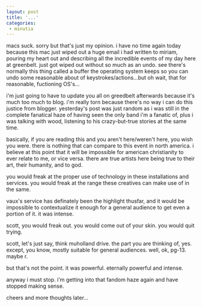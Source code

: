 ```yaml
---
layout: post
title: '...'
categories:
 - minutia
---
```


macs suck. sorry but that's just my opinion. i have no time again today because this mac just wiped out a huge email i had written to miriam, pouring my heart out and describing all the incredible events of my day here at greenbelt. just got wiped out without so much as an undo. see there's normally this thing called a buffer the operating system keeps so you can undo some reasonable about of keystrokes/actions...but oh wait, that for reasonable, fuctioning OS's...

i'm just going to have to update you all on greedbelt afterwards because it's much too much to blog. i'm really torn because there's no way i can do this justice from blogger. yesterday's post was just random as i was still in the complete fanatical haze of having seen the only band i'm a fanatic of, plus i was talking with wood, listening to his crazy-but-true stories at the same time.

basically, if you are reading this and you aren't here/weren't here, you wish you were. there is nothing that can compare to this event in north america. i believe at this point that it will be impossible for american christianity to ever relate to me, or vice versa. there are true artists here being true to their art, their humanity, and to god. 

you would freak at the proper use of technology in these installations and services. you would freak at the range these creatives can make use of in the same.

vaux's service has definately been the highlight thusfar, and it would be impossible to contextualize it enough for a general audience to get even a portion of it. it was intense. 

scott, you would freak out. you would come out of your skin. you would quit trying. 

scott, let's just say, think muholland drive. the part you are thinking of, yes. except, you know, mostly suitable for general audiences. well, ok, pg-13. maybe r. 

but that's not the point. it was powerful. eternally powerful and intense.

anyway i must stop. i'm getting into that fandom haze again and have stopped making sense.

cheers and more thoughts later...

